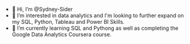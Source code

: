 - 👋 Hi, I’m @Sydney-Sider
- 👀 I’m interested in data analytics and I'm looking to further expand on my SQL, Python, Tableau and Power BI Skills. 
- 🌱 I’m currently learning SQL and Pythong as well as completing the Google Data Analytics Coursera course. 

<!---
Sydney-Sider/Sydney-Sider is a ✨ special ✨ repository because its `README.md` (this file) appears on your GitHub profile.
You can click the Preview link to take a look at your changes.
--->
